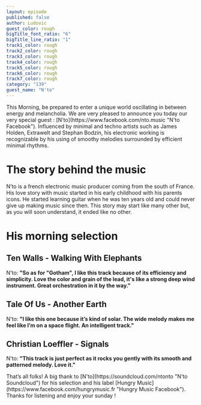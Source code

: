 ```yaml
---
layout: episode
published: false
author: Ludovic
guest_color: rough
bigTitle_font_ratio: "6"
bigTitle_line_ratio: "1"
track1_color: rough
track2_color: rough
track3_color: rough
track4_color: rough
track5_color: rough
track6_color: rough
track7_color: rough
category: "139"
guest_name: "N'to"
---
```


<p id="introduction">
This Morning, be prepared to enter a unique world oscillating in between energy and melancholia. We are very pleased to announce you today our very special guest : [N’to](https://www.facebook.com/nto.music "N'to Facebook"). Influenced by minimal and techno artists such as James Holden, Extrawelt and Stephan Bodzin, his electronic working is recognizable by his using of smoothy melodies surrounded by efficient minimal rhythms.</p>

# The story behind the music

N’to is a french electronic music producer coming from the south of France. His love story with music started in his early childhood with his parents icons. He started learning guitar when he was ten years old and could never give up making music since then. This story may start like many other but, as you will soon understand, it ended like no other.

# His morning selection

## Ten Walls - Walking With Elephants
N'to: **"**So as for **"**Gotham**"**, I like this track because of its efficiency and simplicity. Love the color and grain of the lead, it's like a strong deep wind instrument. Great orchestration in it by the way.**"**

## Tale Of Us - Another Earth
N'to: **"**I like this one because it’s kind of solar. The wide melody makes me feel like I’m on a space flight. An intelligent track.**"**

## Christian Loeffler - Signals
N'to: **"**This track is just perfect as it rocks you gently with its smooth and patterned melody. Love it.**"**

<p id="outroduction">
That’s all folks! A big thank to [N'to](https://soundcloud.com/ntonto "N'to Soundcloud") for his selection and his label [Hungry Music](https://www.facebook.com/hungrymusic.fr "Hungry Music Facebook"). Thanks for listening and enjoy your sunday !
</p>